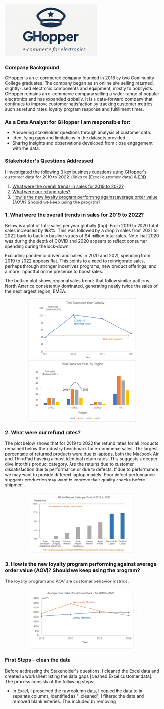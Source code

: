 <img src="images/GHopper_logo.jpg" alt="GHopper_logo" width="300"/>

###  Company Background
GHopper is an e-commerce company founded in 2018 by two Community College graduates.  The company began as an online site selling returned, slightly-used electronic components and equipment, mostly to hobbyists.  GHopper remains an e-commerce company selling a wider range of popular electronics and has expanded globally.  It is a data-forward company that continues to improve customer satisfaction by tracking customer metrics such as refund rates, loyalty program response and fulfillment times.  

###  As a Data Analyst for GHopper I am responsible for:   
- Answering stakeholder questions through analysis of customer data.
- Identifying gaps and limitations in the datasets provided.
- Sharing insights and observations developed from close engagement with the data.

### Stakeholder's Questions Addressed:
  I investigated the following 3 key business questions using GHopper's customer data for 2019 to 2022. (links to [Excel customer data] & [ERD](images/eList_Excel_ERD.png)  
  1. [What were the overall trends in sales for 2019 to 2022?](#1-what-were-the-overall-trends-in-sales-for-2019-to-2022)
  2. [What were our refund rates?](#2-what-were-our-refund-rates)
  3. [How is the new loyalty program performing against average order value (AOV)? Should we keep using the program?](#3-how-is-the-new-loyalty-program-performing-against-average-order-value-aov-should-we-keep-using-the-program)
     

    

    
### 1. What were the overall trends in sales for 2019 to 2022?  
Below is a plot of total sales per year globally (top). From 2019 to 2020 total sales increased by 163%. This was followed by a drop in sales from 2021 to 2022 back to back to basline values of $4 million total sales. Note that 2020 was during the depth of COVID and 2020 appears to reflect consumer spending during the lock-down.

Excluding pandemic-driven anomalies in 2020 and 2021, spending from 2019 to 2022 appears flat. This points to a need to reinvigorate sales, perhaps through  stronger incentives programs, new product offerings, and a more impactful online presence to boost sales. 

The bottom plot shows regional sales trends that follow similar patterns.  North America consistently dominated, generating nearly twice the sales of the next largest region, EMEA. 

<p align="center">
<img width="350" height="200" alt="image" src="images/Total_sales_per_year_globally_v4.png" />
<img width="350" height="200" alt="image" src="images/Total_sales_per_year_by_region_v4.png" />
</p>

### 2. What were our refund rates?
The plot below shows that for 2019 to 2022 the refund rates for all products remained below the industry benchmark for e-commerce sales.  The largest percentage of returned products were due to laptops, both the Macbook Air and ThinkPad haveing almost identical return rates.  This suggests a deeper dive into this product category.  Are the returns due to customer dissatisfaction due to performance or due to defects.  If due to performance we may want to provide different laptop models.  Poor defect performance suggests production may want to improve their quality checks before shipment.    

<p align="center">
<img width="350" height="200" alt="image" src="images/Global_refund_rates.JPG" />
</p>


### 3. How is the new loyalty program performing against average order value (AOV)? Should we keep using the program?
The loyalty program and AOV are customer behavior metrics. 


<p align="center">
<img width="350" height="200" alt="image" src="images/AOV_loyalty_program.JPG" />
</p>



 ### First Steps - clean the data
 Before addressing the Stakeholder's questions, I cleaned the Excel data and created a worksheet listing the data gaps [cleaned Excel customer data].  
 The process consists of the following steps:
   - In Excel, I preserved the raw column data, I copied the data to in separate columns, identified as "_cleaned", I filtered the data and removed blank enteries.    This included  by removing  

